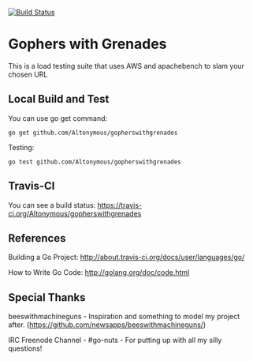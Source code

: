 [![Build Status](https://travis-ci.org/Altonymous/gopherswithgrenades.png)](https://travis-ci.org/altonymous/gopherswithgrenades)

# Gophers with Grenades 

This is a load testing suite that uses AWS and apachebench to slam your chosen URL


## Local Build and Test

You can use go get command: 

    go get github.com/Altonymous/gopherswithgrenades 

Testing:

    go test github.com/Altonymous/gopherswithgrenades 


## Travis-CI

You can see a build status: https://travis-ci.org/Altonymous/gopherswithgrenades


## References

Building a Go Project: http://about.travis-ci.org/docs/user/languages/go/

How to Write Go Code: http://golang.org/doc/code.html

## Special Thanks
beeswithmachineguns - Inspiration and something to model my project after. (https://github.com/newsapps/beeswithmachineguns/)

IRC Freenode Channel - #go-nuts - For putting up with all my silly questions!
